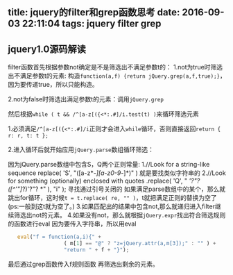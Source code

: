 title: jquery的filter和grep函数思考
date: 2016-09-03 22:11:04
tags: jquery filter grep
---

##   jquery1.0源码解读

filter函数首先根据参数not确定是不是筛选出不满足参数t的：
1.not为true时筛选出不满足参数t的元素:
  构造`function(a,f) {return jQuery.grep(a,f,true);}`，因为要传递true，所以只能构造。

2.not为false时筛选出满足参数t的元素：调用`jQuery.grep `

然后根据`while ( t && /^[a-z[({<*:.#]/i.test(t) )`来循环筛选元素

1.必须满足`/^[a-z[({<*:.#]/i`正则才会进入`while`循环，否则直接返回`return { r: r, t: t };`

2.进入循环后就开始应用`jQuery.parse`数组循环筛选：
  
  因为jQuery.parse数组中包含S，Q两个正则常量:
  1.//Look for a string-like sequence
    replace( 'S', "([a-z*_-][a-z0-9_-]*)" )
    就是要找类似字符串的
  2.//Look for something (optionally) enclosed with quotes
	.replace( 'Q', " *'?\"?([^'\"]*?)'?\"? *" ), "i" );
	寻找通过引号关闭的
    如果满足parse数组中的某个，那么就跳出for循环，这时候`t = t.replace( re, "" )`，t就把满足正则的替换为空了(ps:一般到这t就为空了。)
  3.如果匹配出的结果中包含not,那么就递归进入filter继续筛选出not的元素。
  4.如果没有not，那么就根据`jQuery.expr`找出符合筛选规则的函数进行eval
    因为要传入字符串，所以用eval
  ```javascript
  	 eval("f = function(a,i){" + 
					( m[1] == "@" ? "z=jQuery.attr(a,m[3]);" : "" ) + 
					"return " + f + "}");
  ```
  最后通过grep函数传入f规则函数 再筛选出剩余的元素。



